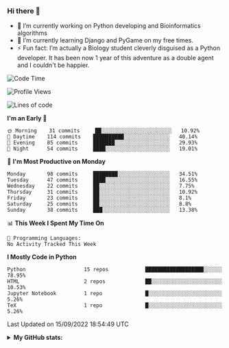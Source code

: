 ### Hi there 👋

- 🔭 I’m currently working on Python developing and Bioinformatics algorithms
- 🌱 I’m currently learning Django and PyGame on my free times.
- ⚡ Fun fact: I’m actually a Biology student cleverly disguised as a Python developer. It has been now 1 year of this adventure as a double agent and I couldn't be happier.


<!--START_SECTION:waka-->
![Code Time](http://img.shields.io/badge/Code%20Time-25%20hrs%2046%20mins-blue)

![Profile Views](http://img.shields.io/badge/Profile%20Views-11-blue)

![Lines of code](https://img.shields.io/badge/From%20Hello%20World%20I%27ve%20Written-727%20Thousand%20lines%20of%20code-blue)

**I'm an Early 🐤** 

```text
🌞 Morning    31 commits     ██░░░░░░░░░░░░░░░░░░░░░░░   10.92% 
🌆 Daytime    114 commits    ██████████░░░░░░░░░░░░░░░   40.14% 
🌃 Evening    85 commits     ███████░░░░░░░░░░░░░░░░░░   29.93% 
🌙 Night      54 commits     ████░░░░░░░░░░░░░░░░░░░░░   19.01%

```
📅 **I'm Most Productive on Monday** 

```text
Monday       98 commits     ████████░░░░░░░░░░░░░░░░░   34.51% 
Tuesday      47 commits     ████░░░░░░░░░░░░░░░░░░░░░   16.55% 
Wednesday    22 commits     ██░░░░░░░░░░░░░░░░░░░░░░░   7.75% 
Thursday     31 commits     ██░░░░░░░░░░░░░░░░░░░░░░░   10.92% 
Friday       23 commits     ██░░░░░░░░░░░░░░░░░░░░░░░   8.1% 
Saturday     25 commits     ██░░░░░░░░░░░░░░░░░░░░░░░   8.8% 
Sunday       38 commits     ███░░░░░░░░░░░░░░░░░░░░░░   13.38%

```


📊 **This Week I Spent My Time On** 

```text
💬 Programming Languages: 
No Activity Tracked This Week

```

**I Mostly Code in Python** 

```text
Python                   15 repos            ███████████████████░░░░░░   78.95% 
HTML                     2 repos             ██░░░░░░░░░░░░░░░░░░░░░░░   10.53% 
Jupyter Notebook         1 repo              █░░░░░░░░░░░░░░░░░░░░░░░░   5.26% 
TeX                      1 repo              █░░░░░░░░░░░░░░░░░░░░░░░░   5.26%

```



 Last Updated on 15/09/2022 18:54:49 UTC
<!--END_SECTION:waka-->



<details>
  <summary> <b> My GitHub stats: </b> </summary>
  <br>
  <p align = "center">
    <img src = "https://github-readme-stats.vercel.app/api?username=ruigomesbioinf&show_icons=true"/>
  </p>
</details>

<!--
**ruigomesbioinf/ruigomesbioinf** is a ✨ _special_ ✨ repository because its `README.md` (this file) appears on your GitHub profile.
-->
